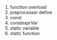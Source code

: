 1) function overload
2) preprocesser define
3) const
4) constexprVar
5) static variable
6) static function
